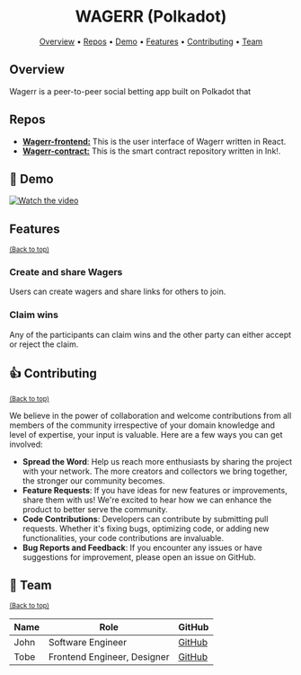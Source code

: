 <h1 align="center">
  WAGERR (Polkadot)
</h1>

<p align="center">
  <a href="#-overview">Overview</a> •
  <a href="#-repos">Repos</a> •
    <a href="#-demo">Demo</a> •
    <a href="#-features">Features</a> •
    <a href="#-contributing">Contributing</a> •
    <a href="#-team">Team</a>
</p>

## Overview

Wagerr is a peer-to-peer social betting app built on Polkadot that 

## Repos
- **[Wagerr-frontend:](https://github.com/Tobe0504/wager-project)** This is the user interface of Wagerr written in React.
- **[Wagerr-contract:](https://github.com/johnkayode/wagerr)** This is the smart contract repository written in Ink!.

## 🎥 Demo
[![Watch the video](http://i3.ytimg.com/vi/8LxA-BlxA3M/hqdefault.jpg)](https://youtu.be/8LxA-BlxA3M?feature=shared)

## Features
<sup>[(Back to top)](#------------------------)</sup>

### Create and share Wagers

Users can create wagers and share links for others to join.

### Claim wins

Any of the participants can claim wins and the other party can either accept or reject the claim.


## 👍 Contributing

<sup>[(Back to top)](#------------------------)</sup>

We believe in the power of collaboration and welcome contributions from all members of the community irrespective of your domain knowledge and level of expertise,
your input is valuable.
Here are a few ways you can get involved:

- **Spread the Word**: Help us reach more enthusiasts by sharing the project with your network. The more creators and collectors we bring together, the stronger our community becomes.
- **Feature Requests**: If you have ideas for new features or improvements, share them with us! We're excited to hear how we can enhance the product to better serve the community.
- **Code Contributions**: Developers can contribute by submitting pull requests. Whether it's fixing bugs, optimizing code, or adding new functionalities, your code contributions are invaluable.
- **Bug Reports and Feedback**: If you encounter any issues or have suggestions for improvement, please open an issue on GitHub.

## 👥 Team

<sup>[(Back to top)](#------------------------)</sup>

| **Name**          | **Role**                                   | **GitHub**                                    |
| ----------------- | ------------------------------------------ | --------------------------------------------- |
| John              | Software Engineer                          | [GitHub](https://github.com/johnkayode)       |
| Tobe              | Frontend Engineer, Designer                | [GitHub](https://github.com/tobe0504)         |
